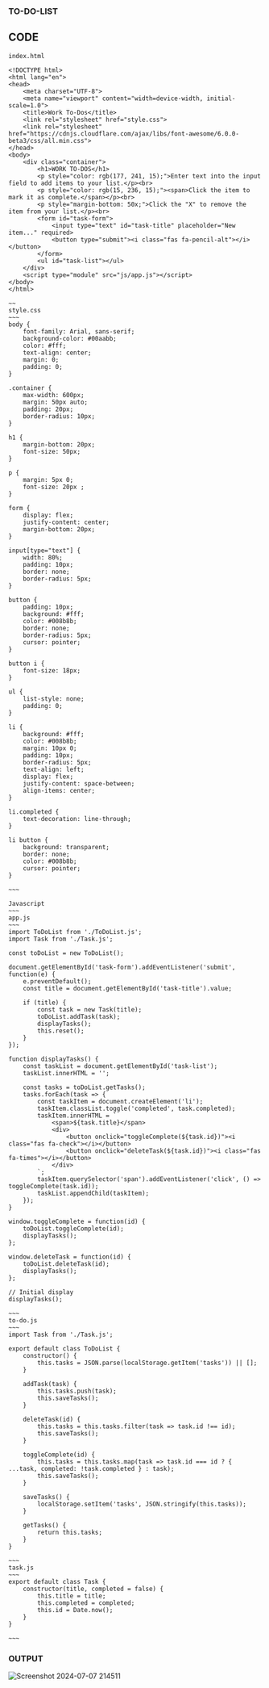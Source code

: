 ### TO-DO-LIST

## CODE
~~~~
index.html

<!DOCTYPE html>
<html lang="en">
<head>
    <meta charset="UTF-8">
    <meta name="viewport" content="width=device-width, initial-scale=1.0">
    <title>Work To-Dos</title>
    <link rel="stylesheet" href="style.css">
    <link rel="stylesheet" href="https://cdnjs.cloudflare.com/ajax/libs/font-awesome/6.0.0-beta3/css/all.min.css">
</head>
<body>
    <div class="container">
        <h1>WORK TO-DOS</h1>
        <p style="color: rgb(177, 241, 15);">Enter text into the input field to add items to your list.</p><br>
        <p style="color: rgb(15, 236, 15);"><span>Click the item to mark it as complete.</span></p><br>
        <p style="margin-bottom: 50x;">Click the "X" to remove the item from your list.</p><br>
        <form id="task-form">
            <input type="text" id="task-title" placeholder="New item..." required>
            <button type="submit"><i class="fas fa-pencil-alt"></i></button>
        </form>
        <ul id="task-list"></ul>
    </div>
    <script type="module" src="js/app.js"></script>
</body>
</html>

~~
style.css
~~~
body {
    font-family: Arial, sans-serif;
    background-color: #00aabb;
    color: #fff;
    text-align: center;
    margin: 0;
    padding: 0;
}

.container {
    max-width: 600px;
    margin: 50px auto;
    padding: 20px;
    border-radius: 10px;
}

h1 {
    margin-bottom: 20px;
    font-size: 50px;
}

p {
    margin: 5px 0;
    font-size: 20px ;
}

form {
    display: flex;
    justify-content: center;
    margin-bottom: 20px;
}

input[type="text"] {
    width: 80%;
    padding: 10px;
    border: none;
    border-radius: 5px;
}

button {
    padding: 10px;
    background: #fff;
    color: #008b8b;
    border: none;
    border-radius: 5px;
    cursor: pointer;
}

button i {
    font-size: 18px;
}

ul {
    list-style: none;
    padding: 0;
}

li {
    background: #fff;
    color: #008b8b;
    margin: 10px 0;
    padding: 10px;
    border-radius: 5px;
    text-align: left;
    display: flex;
    justify-content: space-between;
    align-items: center;
}

li.completed {
    text-decoration: line-through;
}

li button {
    background: transparent;
    border: none;
    color: #008b8b;
    cursor: pointer;
}

~~~

Javascript
~~~
app.js
~~~
import ToDoList from './ToDoList.js';
import Task from './Task.js';

const toDoList = new ToDoList();

document.getElementById('task-form').addEventListener('submit', function(e) {
    e.preventDefault();
    const title = document.getElementById('task-title').value;

    if (title) {
        const task = new Task(title);
        toDoList.addTask(task);
        displayTasks();
        this.reset();
    }
});

function displayTasks() {
    const taskList = document.getElementById('task-list');
    taskList.innerHTML = '';

    const tasks = toDoList.getTasks();
    tasks.forEach(task => {
        const taskItem = document.createElement('li');
        taskItem.classList.toggle('completed', task.completed);
        taskItem.innerHTML = `
            <span>${task.title}</span>
            <div>
                <button onclick="toggleComplete(${task.id})"><i class="fas fa-check"></i></button>
                <button onclick="deleteTask(${task.id})"><i class="fas fa-times"></i></button>
            </div>
        `;
        taskItem.querySelector('span').addEventListener('click', () => toggleComplete(task.id));
        taskList.appendChild(taskItem);
    });
}

window.toggleComplete = function(id) {
    toDoList.toggleComplete(id);
    displayTasks();
};

window.deleteTask = function(id) {
    toDoList.deleteTask(id);
    displayTasks();
};

// Initial display
displayTasks();

~~~
to-do.js
~~~
import Task from './Task.js';

export default class ToDoList {
    constructor() {
        this.tasks = JSON.parse(localStorage.getItem('tasks')) || [];
    }

    addTask(task) {
        this.tasks.push(task);
        this.saveTasks();
    }

    deleteTask(id) {
        this.tasks = this.tasks.filter(task => task.id !== id);
        this.saveTasks();
    }

    toggleComplete(id) {
        this.tasks = this.tasks.map(task => task.id === id ? { ...task, completed: !task.completed } : task);
        this.saveTasks();
    }

    saveTasks() {
        localStorage.setItem('tasks', JSON.stringify(this.tasks));
    }

    getTasks() {
        return this.tasks;
    }
}

~~~
task.js
~~~
export default class Task {
    constructor(title, completed = false) {
        this.title = title;
        this.completed = completed;
        this.id = Date.now();
    }
}

~~~
~~~~
### OUTPUT

![Screenshot 2024-07-07 214511](https://github.com/Thiru-AI/to-do-list/assets/94980741/11e7e0a6-e458-4680-9993-8eab4c11236d)
